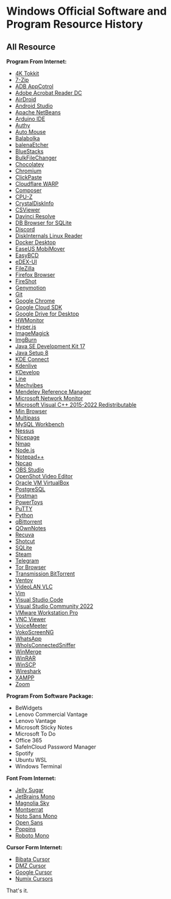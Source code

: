 Windows Official Software and Program Resource History
======================================================
## All Resource
**Program From Internet:**
- [4K Tokkit](https://www.4kdownload.com/products/tokkit/17)
- [7-Zip](https://www.7-zip.org/)
- [ADB AppCotrol](https://adbappcontrol.com/)
- [Adobe Acrobat Reader DC](https://get.adobe.com/reader/)
- [AirDroid](https://www.airdroid.com/personal/)
- [Android Studio](https://developer.android.com/studio/)
- [Apache NetBeans](https://netbeans.apache.org/)
- [Arduino IDE](https://www.arduino.cc/en/software/)
- [Authy](https://authy.com/)
- [Auto Mouse](http://www.automouse.info/)
- [Balabolka](http://www.cross-plus-a.com/balabolka.htm)
- [balenaEtcher](https://www.balena.io/etcher/)
- [BlueStacks](https://www.bluestacks.com/)
- [BulkFileChanger](https://www.nirsoft.net/utils/bulk_file_changer.html)
- [Chocolatey](https://chocolatey.org/)
- [Chromium](https://www.chromium.org/)
- [ClickPaste](https://github.com/Collective-Software/ClickPaste)
- [Cloudflare WARP](https://1.1.1.1/)
- [Composer](https://getcomposer.org/)
- [CPU-Z](https://www.cpuid.com/softwares/cpu-z.html)
- [CrystalDiskInfo](https://crystalmark.info/en/)
- [CSViewer](https://csviewer.com/)
- [Davinci Resolve](https://www.blackmagicdesign.com/products/davinciresolve)
- [DB Browser for SQLite](https://sqlitebrowser.org/dl/)
- [Discord](https://discord.com/)
- [DiskInternals Linux Reader](https://www.diskinternals.com/linux-reader/)
- [Docker Desktop](https://docs.docker.com/desktop/install/windows-install/)
- [EaseUS MobiMover](https://www.easeus.com/phone-transfer/mobimover-free.html)
- [EasyBCD](https://neosmart.net/EasyBCD/)
- [eDEX-UI](https://github.com/GitSquared/edex-ui)
- [FileZilla](https://filezilla-project.org/)
- [Firefox Browser](https://www.mozilla.org/en-US/firefox/new/)
- [FireShot](https://getfireshot.com/)
- [Genymotion](https://www.genymotion.com/download/)
- [Git](https://git-scm.com/)
- [Google Chrome](https://www.google.com/chrome/)
- [Google Cloud SDK](https://cloud.google.com/sdk/)
- [Google Drive for Desktop](https://www.google.com/drive/download/)
- [HWMonitor](https://www.cpuid.com/softwares/hwmonitor.html)
- [Hyper.js](https://hyper.is/)
- [ImageMagick](https://imagemagick.org/script/download.php)
- [ImgBurn](https://www.imgburn.com/)
- [Java SE Development Kit 17](https://www.oracle.com/java/technologies/downloads/)
- [Java Setup 8](https://www.java.com/download/ie_manual.jsp)
- [KDE Connect](https://kdeconnect.kde.org/)
- [Kdenlive](https://kdenlive.org/)
- [KDevelop](https://www.kdevelop.org/)
- [Line](https://line.me/)
- [Mechvibes](https://mechvibes.com/)
- [Mendeley Reference Manager](https://www.mendeley.com/download-reference-manager/windows)
- [Microsoft Network Monitor](https://www.microsoft.com/en-us/download/details.aspx?id=4865)
- [Microsoft Visual C++ 2015-2022 Redistributable](https://learn.microsoft.com/en-us/cpp/windows/latest-supported-vc-redist)
- [Min Browser](https://minbrowser.org/)
- [Multipass](https://multipass.run/)
- [MySQL Workbench](https://www.mysql.com/products/workbench/)
- [Nessus](https://www.tenable.com/downloads/nessus)
- [Nicepage](https://nicepage.com/)
- [Nmap](https://nmap.org/download)
- [Node.js](https://nodejs.org/)
- [Notepad++](https://notepad-plus-plus.org/downloads/)
- [Npcap](https://npcap.com/)
- [OBS Studio](https://obsproject.com/)
- [OpenShot Video Editor](https://www.openshot.org/)
- [Oracle VM VirtualBox](https://www.virtualbox.org/)
- [PostgreSQL](https://www.postgresql.org/)
- [Postman](https://www.postman.com/downloads/)
- [PowerToys](https://github.com/microsoft/PowerToys)
- [PuTTY](https://www.putty.org/)
- [Python](https://www.python.org/)
- [qBittorrent](https://www.qbittorrent.org/)
- [QOwnNotes](https://www.qownnotes.org/)
- [Recuva](https://www.ccleaner.com/recuva)
- [Shotcut](https://shotcut.org/)
- [SQLite](https://www.sqlite.org/index.html)
- [Steam](https://store.steampowered.com/)
- [Telegram](https://telegram.org/)
- [Tor Browser](https://www.torproject.org/)
- [Transmission BitTorrent](https://transmissionbt.com/)
- [Ventoy](https://www.ventoy.net/en/index.html)
- [VideoLAN VLC](https://www.videolan.org/vlc/)
- [Vim](https://www.vim.org/download.php)
- [Visual Studio Code](https://code.visualstudio.com/)
- [Visual Studio Community 2022](https://visualstudio.microsoft.com/downloads/)
- [VMware Workstation Pro](https://www.vmware.com/)
- [VNC Viewer](https://www.realvnc.com/en/connect/download/viewer/)
- [VoiceMeeter](https://vb-audio.com/Voicemeeter/)
- [VokoScreenNG](https://linuxecke.volkoh.de/vokoscreen/vokoscreen.html)
- [WhatsApp](https://www.whatsapp.com/)
- [WhoIsConnectedSniffer](http://www.nirsoft.net/utils/who_is_connected_sniffer.html)
- [WinMerge](https://winmerge.org/)
- [WinRAR](https://www.win-rar.com/)
- [WinSCP](https://winscp.net/)
- [Wireshark](https://www.wireshark.org/)
- [XAMPP](https://www.apachefriends.org/)
- [Zoom](https://zoom.us/)

**Program From Software Package:**
- BeWidgets
- Lenovo Commercial Vantage
- Lenovo Vantage
- Microsoft Sticky Notes
- Microsoft To Do
- Office 365
- SafeInCloud Password Manager
- Spotify
- Ubuntu WSL
- Windows Terminal

**Font From Internet:**
- [Jelly Sugar](https://www.dafont.com/jellysugar.font/)
- [JetBrains Mono](https://www.jetbrains.com/lp/mono/)
- [Magnolia Sky](https://www.dafont.com/magnolia-sky.font/)
- [Montserrat](https://fonts.google.com/specimen/Montserrat/)
- [Noto Sans Mono](https://fonts.google.com/noto/specimen/Noto+Sans+Mono/)
- [Open Sans](https://fonts.google.com/specimen/Open+Sans/)
- [Poppins](https://fonts.google.com/specimen/Poppins)
- [Roboto Mono](https://fonts.google.com/specimen/Roboto+Mono)

**Cursor Form Internet:**
- [Bibata Cursor](https://github.com/ful1e5/Bibata_Cursor)
- [DMZ Cursor](https://www.deviantart.com/nighted/art/DMZ-Cursors-58429447)
- [Google Cursor](https://github.com/ful1e5/Google_Cursor)
- [Numix Cursors](https://www.deviantart.com/alexgal23/art/Numix-Cursors-631491782/)

That's it.
